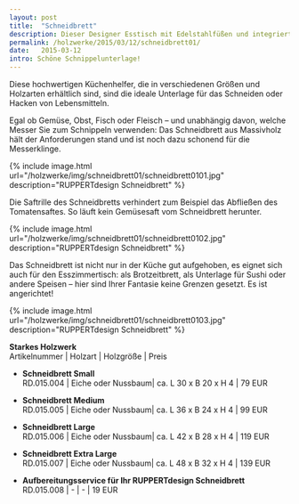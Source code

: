 ```yaml
---
layout: post
title:  "Schneidbrett"
description: Dieser Designer Esstisch mit Edelstahlfüßen und integriertem Bieröffner wirkt wie ein Leichtgewicht, ist aber äußerst stabil und hochwertig. 
permalink: /holzwerke/2015/03/12/schneidbrett01/
date:   2015-03-12
intro: Schöne Schnippelunterlage!
---
```

 
Diese hochwertigen Küchenhelfer, die in verschiedenen Größen und Holzarten erhältlich sind, 
sind die ideale Unterlage für das Schneiden oder Hacken von Lebensmitteln.

Egal ob Gemüse, Obst, Fisch oder Fleisch – und unabhängig davon, 
welche Messer Sie zum Schnippeln verwenden: 
Das Schneidbrett aus Massivholz hält der Anforderungen stand und ist noch dazu schonend für die Messerklinge.

{% include image.html url="/holzwerke/img/schneidbrett01/schneidbrett0101.jpg" description="RUPPERTdesign Schneidbrett" %}

Die Saftrille des Schneidbretts verhindert zum Beispiel das Abfließen des Tomatensaftes. 
So läuft kein Gemüsesaft vom Schneidbrett herunter.

{% include image.html url="/holzwerke/img/schneidbrett01/schneidbrett0102.jpg" description="RUPPERTdesign Schneidbrett" %}

Das Schneidbrett ist nicht nur in der Küche gut aufgehoben, 
es eignet sich auch für den Esszimmertisch: als Brotzeitbrett, 
als Unterlage für Sushi oder andere Speisen – hier sind Ihrer Fantasie keine Grenzen gesetzt. 
Es ist angerichtet! 

{% include image.html url="/holzwerke/img/schneidbrett01/schneidbrett0103.jpg" description="RUPPERTdesign Schneidbrett" %}



**Starkes Holzwerk**   
Artikelnummer \| Holzart \| Holzgröße \| Preis

* **Schneidbrett Small**   
	RD.015.004  \| 	Eiche oder Nussbaum\| ca. L 30 x B 20 x H  4 \| 79 EUR

* **Schneidbrett Medium**   
	RD.015.005  \| 	Eiche oder Nussbaum\| ca. L 36 x B 24 x H  4 \| 99 EUR

* **Schneidbrett Large**   
	RD.015.006  \| 	Eiche oder Nussbaum\| ca. L 42 x B 28 x H  4 \| 119 EUR

* **Schneidbrett Extra Large**   
	RD.015.007  \| 	Eiche oder Nussbaum\| ca. L 48 x B 32 x H  4 \| 139 EUR

* **Aufbereitungsservice für Ihr RUPPERTdesign Schneidbrett**   
	RD.015.008  \| 	- \| - \| 19 EUR